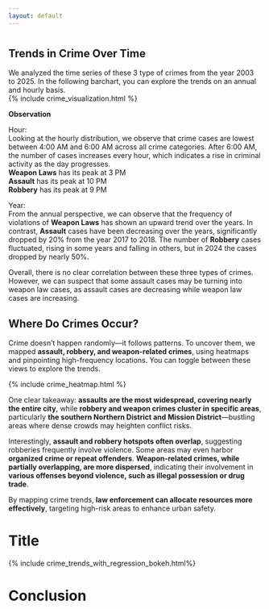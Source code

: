 ```yaml
---
layout: default
---
```


# 


## Trends in Crime Over Time
We analyzed the time series of these 3 type of crimes from the year 2003 to 2025. In the following barchart, you can explore the trends on an annual and hourly basis.
<br>
{% include crime_visualization.html %}

**Observation**

Hour: <br>
Looking at the hourly distribution, we observe that crime cases are lowest between 4:00 AM and 6:00 AM across all crime categories. After 6:00 AM, the number of cases increases every hour, which indicates a rise in criminal activity as the day progresses.
<br>
**Weapon Laws** has its peak at 3 PM <br>
**Assault** has its peak at 10 PM <br>
**Robbery** has its peak at 9 PM <br>

Year: <br>
From the annual perspective, we can observe that the frequency of violations of **Weapon Laws** has shown an upward trend over the years. In contrast, **Assault** cases have been  decreasing over the years, significantly dropped by 20% from the year 2017 to 2018.
The number of **Robbery** cases fluctuated, rising in some years and falling in others, but in 2024 the cases dropped by nearly 50%.<br>

Overall, there is no clear correlation between these three types of crimes. However, we can suspect that some assault cases may be turning into weapon law cases, as assault cases are decreasing while weapon law cases are increasing.

## Where Do Crimes Occur?

Crime doesn’t happen randomly—it follows patterns. To uncover them, we mapped **assault, robbery, and weapon-related crimes**, using heatmaps and pinpointing high-frequency locations. You can toggle between these views to explore the trends.

{% include crime_heatmap.html %}

One clear takeaway: **assaults are the most widespread, covering nearly the entire city**, while **robbery and weapon crimes cluster in specific areas**, particularly **the southern Northern District and Mission District**—bustling areas where dense crowds may heighten conflict risks.

Interestingly, **assault and robbery hotspots often overlap**, suggesting robberies frequently involve violence. Some areas may even harbor **organized crime or repeat offenders**. **Weapon-related crimes, while partially overlapping, are more dispersed**, indicating their involvement in **various offenses beyond violence, such as illegal possession or drug trade**.

By mapping crime trends, **law enforcement can allocate resources more effectively**, targeting high-risk areas to enhance urban safety.

# Title
{% include crime_trends_with_regression_bokeh.html%}


# Conclusion 